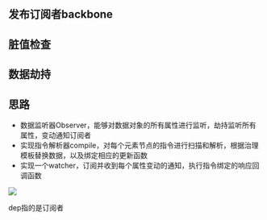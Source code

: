 ## 发布订阅者backbone



## 脏值检查

## 数据劫持



## 思路

* 数据监听器Observer，能够对数据对象的所有属性进行监听，劫持监听所有属性，变动通知订阅者
* 实现指令解析器compile，对每个元素节点的指令进行扫描和解析，根据治理模板替换数据，以及绑定相应的更新函数
* 实现一个watcher，订阅并收到每个属性变动的通知，执行指令绑定的响应回调函数

![](https://segmentfault.com/img/bVBQYu)

dep指的是订阅者

